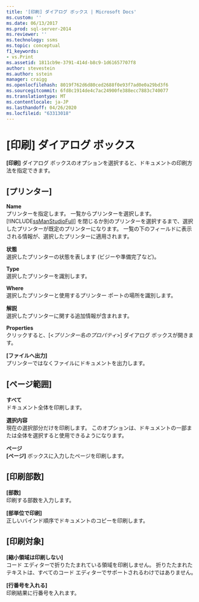 ```yaml
---
title: '[印刷] ダイアログ ボックス | Microsoft Docs'
ms.custom: ''
ms.date: 06/13/2017
ms.prod: sql-server-2014
ms.reviewer: ''
ms.technology: ssms
ms.topic: conceptual
f1_keywords:
- vs.Print
ms.assetid: 1811cb9e-3791-414d-b8c9-1d61657707f8
author: stevestein
ms.author: sstein
manager: craigg
ms.openlocfilehash: 8019f762d6d80ced2688f0e93f7ad0e0a29bd3f6
ms.sourcegitcommit: 6fd8c1914de4c7ac24900fe388ecc7883c740077
ms.translationtype: MT
ms.contentlocale: ja-JP
ms.lasthandoff: 04/26/2020
ms.locfileid: "63313018"
---
```

# <a name="print-dialog-box"></a>[印刷] ダイアログ ボックス
  **[印刷]** ダイアログ ボックスのオプションを選択すると、ドキュメントの印刷方法を指定できます。  
  
## <a name="printer"></a>[プリンター]  
 **Name**  
 プリンターを指定します。 一覧からプリンターを選択します。 [!INCLUDE[ssManStudioFull](../../includes/ssmanstudiofull-md.md)] を閉じるか別のプリンターを選択するまで、選択したプリンターが既定のプリンターになります。 一覧の下のフィールドに表示される情報が、選択したプリンターに適用されます。  
  
 **状態**  
 選択したプリンターの状態を表します (ビジーや準備完了など)。  
  
 **Type**  
 選択したプリンターを識別します。  
  
 **Where**  
 選択したプリンターと使用するプリンター ポートの場所を識別します。  
  
 **解説**  
 選択したプリンターに関する追加情報が含まれます。  
  
 **Properties**  
 クリックすると、[\<*プリンター名のプロパティ*>] ダイアログ ボックスが開きます。  
  
 **[ファイルへ出力]**  
 プリンターではなくファイルにドキュメントを出力します。  
  
## <a name="page-range"></a>[ページ範囲]  
 **すべて**  
 ドキュメント全体を印刷します。  
  
 **選択内容**  
 現在の選択部分だけを印刷します。 このオプションは、ドキュメントの一部または全体を選択すると使用できるようになります。  
  
 **ページ**  
 **[ページ]** ボックスに入力したページを印刷します。  
  
## <a name="copies"></a>[印刷部数]  
 **[部数]**  
 印刷する部数を入力します。  
  
 **[部単位で印刷]**  
 正しいバインド順序でドキュメントのコピーを印刷します。  
  
## <a name="print-what"></a>[印刷対象]  
 **[縮小領域は印刷しない]**  
 コード エディターで折りたたまれている領域を印刷しません。 折りたたまれたテキストは、すべてのコード エディターでサポートされるわけではありません。  
  
 **[行番号を入れる]**  
 印刷結果に行番号を入れます。  
  
  
